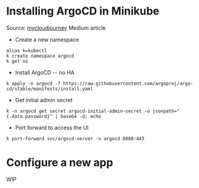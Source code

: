 # Installing ArgoCD in Minikube

Source: [mycloudjourney](https://mycloudjourney.medium.com/argocd-series-how-to-install-argocd-on-a-single-node-minikube-cluster-1d3a46aaad20) Medium article

- Create a new namespace
```
alias k=kubectl
k create namespace argocd
k get ns
```

- Install ArgoCD -- no HA
```
k apply -n argocd -f https://raw.githubusercontent.com/argoproj/argo-cd/stable/manifests/install.yaml
```

- Get initial admin secret
```
k -n argocd get secret argocd-initial-admin-secret -o jsonpath="{.data.password}" | base64 -d; echo
```

- Port forward to access the UI
```
k port-forward svc/argocd-server -n argocd 8080:443
```

# Configure a new app
WIP